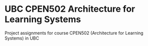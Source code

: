 # UBC CPEN502 Architecture for Learning Systems

Project assignments for course CPEN502 (Architecture for Learning Systems) in UBC
